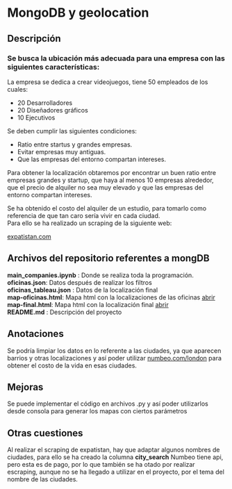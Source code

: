 # MongoDB y geolocation

## Descripción

### Se busca la ubicación más adecuada para una empresa con las siguientes características:

La empresa se dedica a crear videojuegos, tiene 50 empleados de los cuales:

* 20 Desarrolladores
* 20 Diseñadores gráficos
* 10 Ejecutivos  

Se deben cumplir las siguientes condiciones:

* Ratio entre startus y grandes empresas.
* Evitar empresas muy antiguas.
* Que las empresas del entorno compartan intereses.

Para obtener la localización obtaremos por encontrar un buen ratio entre empresas grandes y startup, que haya al menos 10 empresas alrededor, que el precio de alquiler no sea muy elevado y que las empresas del entorno compartan intereses.

Se ha obtenido el costo del alquiler de un estudio, para tomarlo como referencia de que tan caro sería vivir en cada ciudad.  
Para ello se ha realizado un scraping de la siguiente web:  

[expatistan.com](https://www.expatistan.com/price/studio-rent-normal-area/london) 

## Archivos del repositorio referentes a mongDB

**main_companies.ipynb** : Donde se realiza toda la programación.  
**oficinas.json**: Datos después de realizar los filtros  
**oficinas_tableau.json** : Datos de la localización final  
**map-oficinas.html**: Mapa html con la localizaciones de las oficinas [abrir](http://gmd.ovh/temp/map-oficinas.html)  
**map-final.html**: Mapa html con la localización final [abrir](http://gmd.ovh/temp/map-final.html)  
**README.md** : Descripción del proyecto  

## Anotaciones
Se podría limpiar los datos en lo referente a las ciudades, ya que aparecen barrios y otras localizaciones
y así poder utilizar [numbeo.com/london](https://www.numbeo.com/cost-of-living/in/London) para obtener el costo de la vida
en esas ciudades.

## Mejoras
Se puede implementar el código en archivos .py y así poder utilizarlos desde consola
para generar los mapas con ciertos parámetros

## Otras cuestiones
Al realizar el scraping de expatistan, hay que adaptar algunos nombres de ciudades, para ello se ha creado la columna **city_search**
Numbeo tiene api, pero esta es de pago, por lo que también se ha otado por realizar escraping, aunque no se ha llegado a utilizar en el
proyecto, por el tema del nombre de las ciudades.
